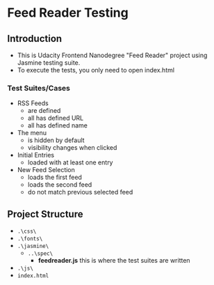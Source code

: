 # Feed Reader Testing
## Introduction
* This is Udacity Frontend Nanodegree "Feed Reader" project using Jasmine testing suite.
* To execute the tests, you only need to open index.html

### Test Suites/Cases
* RSS Feeds
    * are defined
    * all has defined URL
    * all has defined name
* The menu
    * is hidden by default
    * visibility changes when clicked
* Initial Entries
    * loaded with at least one entry
* New Feed Selection
    * loads the first feed
    * loads the second feed
    * do not match previous selected feed

## Project Structure
* `.\css\`
* `.\fonts\`
* `.\jasmine\`
    * `..\spec\`
        * **feedreader.js** this is where the test suites are written
* `.\js\`
* `index.html`